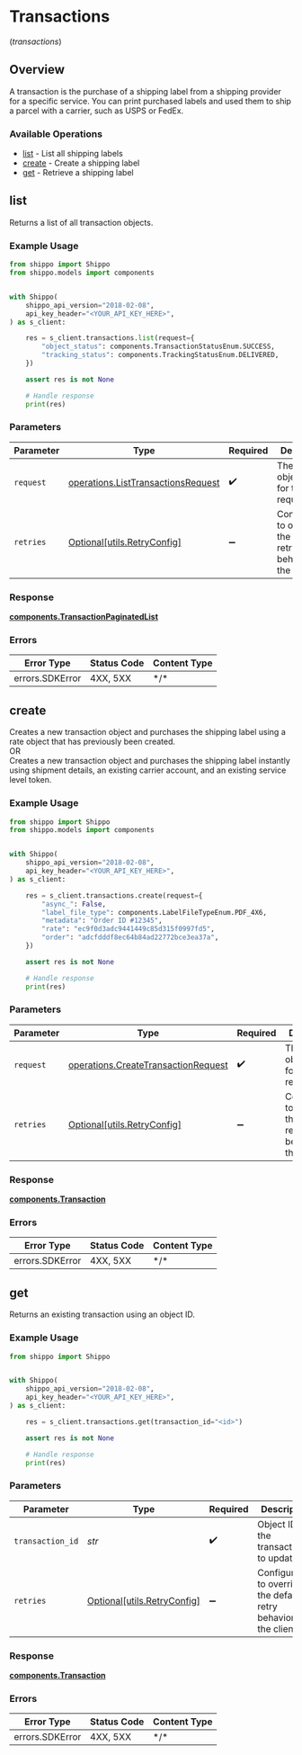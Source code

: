 # Transactions
(*transactions*)

## Overview

A transaction is the purchase of a shipping label from a shipping provider for a specific service. You can print purchased labels and used them to ship a parcel with a carrier, such as USPS or FedEx.
<SchemaDefinition schemaRef="#/components/schemas/Transaction"/>

### Available Operations

* [list](#list) - List all shipping labels
* [create](#create) - Create a shipping label
* [get](#get) - Retrieve a shipping label

## list

Returns a list of all transaction objects.

### Example Usage

```python
from shippo import Shippo
from shippo.models import components


with Shippo(
    shippo_api_version="2018-02-08",
    api_key_header="<YOUR_API_KEY_HERE>",
) as s_client:

    res = s_client.transactions.list(request={
        "object_status": components.TransactionStatusEnum.SUCCESS,
        "tracking_status": components.TrackingStatusEnum.DELIVERED,
    })

    assert res is not None

    # Handle response
    print(res)

```

### Parameters

| Parameter                                                                                | Type                                                                                     | Required                                                                                 | Description                                                                              |
| ---------------------------------------------------------------------------------------- | ---------------------------------------------------------------------------------------- | ---------------------------------------------------------------------------------------- | ---------------------------------------------------------------------------------------- |
| `request`                                                                                | [operations.ListTransactionsRequest](../../models/operations/listtransactionsrequest.md) | :heavy_check_mark:                                                                       | The request object to use for the request.                                               |
| `retries`                                                                                | [Optional[utils.RetryConfig]](../../models/utils/retryconfig.md)                         | :heavy_minus_sign:                                                                       | Configuration to override the default retry behavior of the client.                      |

### Response

**[components.TransactionPaginatedList](../../models/components/transactionpaginatedlist.md)**

### Errors

| Error Type      | Status Code     | Content Type    |
| --------------- | --------------- | --------------- |
| errors.SDKError | 4XX, 5XX        | \*/\*           |

## create

Creates a new transaction object and purchases the shipping label using a rate object that has previously been created. <br> OR <br> Creates a new transaction object and purchases the shipping label instantly using shipment details, an existing carrier account, and an existing service level token.

### Example Usage

```python
from shippo import Shippo
from shippo.models import components


with Shippo(
    shippo_api_version="2018-02-08",
    api_key_header="<YOUR_API_KEY_HERE>",
) as s_client:

    res = s_client.transactions.create(request={
        "async_": False,
        "label_file_type": components.LabelFileTypeEnum.PDF_4X6,
        "metadata": "Order ID #12345",
        "rate": "ec9f0d3adc9441449c85d315f0997fd5",
        "order": "adcfdddf8ec64b84ad22772bce3ea37a",
    })

    assert res is not None

    # Handle response
    print(res)

```

### Parameters

| Parameter                                                                                  | Type                                                                                       | Required                                                                                   | Description                                                                                |
| ------------------------------------------------------------------------------------------ | ------------------------------------------------------------------------------------------ | ------------------------------------------------------------------------------------------ | ------------------------------------------------------------------------------------------ |
| `request`                                                                                  | [operations.CreateTransactionRequest](../../models/operations/createtransactionrequest.md) | :heavy_check_mark:                                                                         | The request object to use for the request.                                                 |
| `retries`                                                                                  | [Optional[utils.RetryConfig]](../../models/utils/retryconfig.md)                           | :heavy_minus_sign:                                                                         | Configuration to override the default retry behavior of the client.                        |

### Response

**[components.Transaction](../../models/components/transaction.md)**

### Errors

| Error Type      | Status Code     | Content Type    |
| --------------- | --------------- | --------------- |
| errors.SDKError | 4XX, 5XX        | \*/\*           |

## get

Returns an existing transaction using an object ID.

### Example Usage

```python
from shippo import Shippo


with Shippo(
    shippo_api_version="2018-02-08",
    api_key_header="<YOUR_API_KEY_HERE>",
) as s_client:

    res = s_client.transactions.get(transaction_id="<id>")

    assert res is not None

    # Handle response
    print(res)

```

### Parameters

| Parameter                                                           | Type                                                                | Required                                                            | Description                                                         |
| ------------------------------------------------------------------- | ------------------------------------------------------------------- | ------------------------------------------------------------------- | ------------------------------------------------------------------- |
| `transaction_id`                                                    | *str*                                                               | :heavy_check_mark:                                                  | Object ID of the transaction to update                              |
| `retries`                                                           | [Optional[utils.RetryConfig]](../../models/utils/retryconfig.md)    | :heavy_minus_sign:                                                  | Configuration to override the default retry behavior of the client. |

### Response

**[components.Transaction](../../models/components/transaction.md)**

### Errors

| Error Type      | Status Code     | Content Type    |
| --------------- | --------------- | --------------- |
| errors.SDKError | 4XX, 5XX        | \*/\*           |